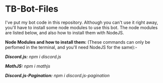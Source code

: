 # TB-Bot-Files
I've put my bot code in this repository. Although you can't use it right away, you'll have to install some node modules to use this bot. The node modules are listed below, and also how to install them with NodeJS.

**Node Modules and how to install them:** (These commands can only be perfomed in the terminal, and you'll need NodeJS for the same):-

***Discord.js:*** *npm i discord.js*

***MathJS:*** *npm i mathjs*

***Discord.js-Pagination:*** *npm i discord.js-pagination*
